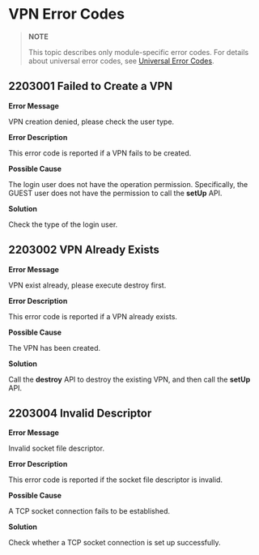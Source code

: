 # VPN Error Codes

> **NOTE**
>
> This topic describes only module-specific error codes. For details about universal error codes, see [Universal Error Codes](errorcode-universal.md).

## 2203001 Failed to Create a VPN

**Error Message**

VPN creation denied, please check the user type.

**Error Description**

This error code is reported if a VPN fails to be created.

**Possible Cause**

The login user does not have the operation permission. Specifically, the GUEST user does not have the permission to call the **setUp** API.

**Solution**

Check the type of the login user.


## 2203002 VPN Already Exists

**Error Message**

VPN exist already, please execute destroy first.

**Error Description**

This error code is reported if a VPN already exists.

**Possible Cause**

The VPN has been created.

**Solution**

Call the **destroy** API to destroy the existing VPN, and then call the **setUp** API.


## 2203004 Invalid Descriptor

**Error Message**

Invalid socket file descriptor.

**Error Description**

This error code is reported if the socket file descriptor is invalid.

**Possible Cause**

A TCP socket connection fails to be established.

**Solution**

Check whether a TCP socket connection is set up successfully.
